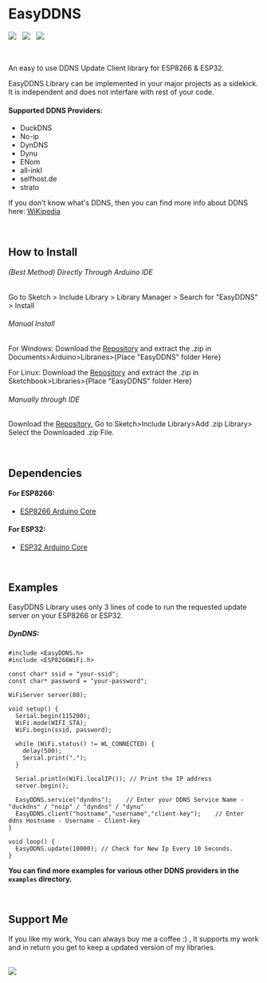 # EasyDDNS

<p>
<!-- <img src="https://img.shields.io/travis/com/ayushsharma82/EasyDDNS.svg?style=for-the-badge" />
&nbsp; -->
<img src="https://img.shields.io/github/last-commit/ayushsharma82/EasyDDNS.svg?style=for-the-badge" />
&nbsp;
<img src="https://img.shields.io/github/license/ayushsharma82/EasyDDNS.svg?style=for-the-badge" />
&nbsp;
<a href="https://www.buymeacoffee.com/6QGVpSj" target="_blank"><img src="https://img.shields.io/badge/Buy%20me%20a%20coffee-%245-orange?style=for-the-badge&logo=buy-me-a-coffee" /></a>
</p>

<br>

An easy to use DDNS Update Client library for ESP8266 & ESP32.

EasyDDNS Library can be implemented in your major projects as a sidekick. It is independent and does not interfare with rest of your code.

#### Supported DDNS Providers:
- DuckDNS
- No-ip
- DynDNS
- Dynu
- ENom
- all-inkl
- selfhost.de
- strato

If you don't know what's DDNS, then you can find more info about DDNS here: [WiKipedia](https://en.wikipedia.org/wiki/Dynamic_DNS)

<br>

## How to Install
###### (Best Method) Directly Through Arduino IDE
Go to Sketch > Include Library > Library Manager > Search for "EasyDDNS" > Install

###### Manual Install

For Windows: Download the [Repository](https://github.com/ayushsharma82/EasyDDNS/archive/master.zip) and extract the .zip in Documents>Arduino>Libraries>{Place "EasyDDNS" folder Here}

For Linux: Download the [Repository](https://github.com/ayushsharma82/EasyDDNS/archive/master.zip) and extract the .zip in Sketchbook>Libraries>{Place "EasyDDNS" folder Here}

###### Manually through IDE

Download the [Repository](https://github.com/ayushsharma82/EasyDDNS/archive/master.zip), Go to Sketch>Include Library>Add .zip Library> Select the Downloaded .zip File.

<br>

## Dependencies

#### For ESP8266:
- [ESP8266 Arduino Core](https://github.com/esp8266/Arduino)

#### For ESP32:
- [ESP32 Arduino Core](https://github.com/espressif/arduino-esp32)

<br>

## Examples
EasyDDNS Library uses only 3 lines of code to run the requested update server on your ESP8266 or ESP32.

##### DynDNS:<br>

```
#include <EasyDDNS.h>
#include <ESP8266WiFi.h>

const char* ssid = "your-ssid";
const char* password = "your-password";

WiFiServer server(80);

void setup() {
  Serial.begin(115200);
  WiFi.mode(WIFI_STA);
  WiFi.begin(ssid, password);

  while (WiFi.status() != WL_CONNECTED) {
    delay(500);
    Serial.print(".");
  }

  Serial.println(WiFi.localIP()); // Print the IP address
  server.begin();

  EasyDDNS.service("dyndns");    // Enter your DDNS Service Name - "duckdns" / "noip" / "dyndns" / "dynu"
  EasyDDNS.client("hostname","username","client-key");    // Enter ddns Hostname - Username - Client-key
}

void loop() {
  EasyDDNS.update(10000); // Check for New Ip Every 10 Seconds.
}
```

**You can find more examples for various other DDNS providers in the `examples` directory.**

<br>

## Support Me

If you like my work, You can always buy me a coffee :) , It supports my work and in return you get to keep a updated version of my libraries.

<br>
<a href="https://www.buymeacoffee.com/6QGVpSj" target="_blank"><img src="https://img.shields.io/badge/Buy%20me%20a%20coffee-%245-orange?style=for-the-badge&logo=buy-me-a-coffee" /></a>
